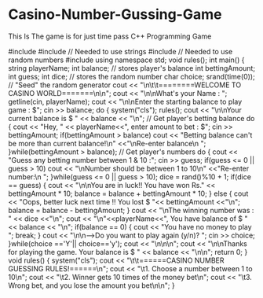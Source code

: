 # Casino-Number-Gussing-Game
This Is The game is for just time pass 
C++ Programming Game


#include <iostream>
#include <string> // Needed to use strings
#include <cstdlib> // Needed to use random numbers
#include <ctime>
using namespace std;
void rules();
int main()
{
    string playerName;
    int balance; // stores player's balance
    int bettingAmount;
    int guess;
    int dice; // stores the random number
    char choice;
    srand(time(0)); // "Seed" the random generator
    cout << "\n\t\t========WELCOME TO CASINO WORLD=======\n\n";
    cout << "\n\nWhat's your Name : ";
    getline(cin, playerName);
    cout << "\n\nEnter the starting balance to play game : $";
    cin >> balance;
    do
    {
        system("cls");
        rules();
        cout << "\n\nYour current balance is $ " << balance << "\n";
// Get player's betting balance
        do
        {
            cout << "Hey, " << playerName<<", enter amount to bet : $";
            cin >> bettingAmount;
            if(bettingAmount > balance)
                cout << "Betting balance can't be more than current balance!\n"
                       <<"\nRe-enter balance\n ";
        }while(bettingAmount > balance);
// Get player's numbers
        do
        {
            cout << "Guess any betting number between 1 & 10 :";
            cin >> guess;
            if(guess <= 0 || guess > 10)
                cout << "\nNumber should be between 1 to 10\n"
                    <<"Re-enter number:\n ";
        }while(guess <= 0 || guess > 10);
        dice = rand()%10 + 1;
        if(dice == guess)
        {
            cout << "\n\nYou are in luck!! You have won Rs." << bettingAmount * 10;
            balance = balance + bettingAmount * 10;
        }
        else
        {
            cout << "Oops, better luck next time !! You lost $ "<< bettingAmount <<"\n";
            balance = balance - bettingAmount;
        }
        cout << "\nThe winning number was : " << dice <<"\n";
        cout << "\n"<<playerName<<", You have balance of $ " << balance << "\n";
        if(balance == 0)
        {
            cout << "You have no money to play ";
            break;
        }
        cout << "\n\n-->Do you want to play again (y/n)? ";
        cin >> choice;
    }while(choice =='Y'|| choice=='y');
    cout << "\n\n\n";
    cout << "\n\nThanks for playing the game. Your balance is $ " << balance << "\n\n";
    return 0;
}
void rules()
{
    system("cls");
    cout << "\t\t======CASINO NUMBER GUESSING RULES!======\n";
    cout << "\t1. Choose a number between 1 to 10\n";
    cout << "\t2. Winner gets 10 times of the money bet\n";
    cout << "\t3. Wrong bet, and you lose the amount you bet\n\n";
}
